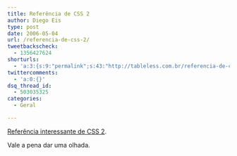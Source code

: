 ```yaml
---
title: Referência de CSS 2
author: Diego Eis
type: post
date: 2006-05-04
url: /referencia-de-css-2/
tweetbackscheck:
  - 1356427624
shorturls:
  - 'a:3:{s:9:"permalink";s:43:"http://tableless.com.br/referencia-de-css-2";s:7:"tinyurl";s:26:"http://tinyurl.com/3hd5lxz";s:4:"isgd";s:19:"http://is.gd/HRCqnG";}'
twittercomments:
  - 'a:0:{}'
dsq_thread_id:
  - 503035325
categories:
  - Geral

---
```

[Referência interessante de CSS 2][1].
  
Vale a pena dar uma olhada.

 [1]: http://www.culturedcode.com/css/reference.html